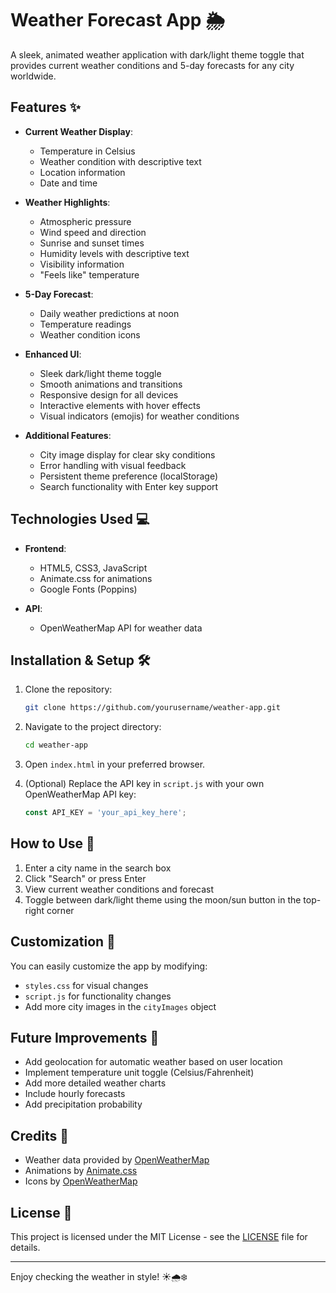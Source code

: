 # Weather Forecast App 🌦️

A sleek, animated weather application with dark/light theme toggle that provides current weather conditions and 5-day forecasts for any city worldwide.

## Features ✨

- **Current Weather Display**:
  - Temperature in Celsius
  - Weather condition with descriptive text
  - Location information
  - Date and time

- **Weather Highlights**:
  - Atmospheric pressure
  - Wind speed and direction
  - Sunrise and sunset times
  - Humidity levels with descriptive text
  - Visibility information
  - "Feels like" temperature

- **5-Day Forecast**:
  - Daily weather predictions at noon
  - Temperature readings
  - Weather condition icons

- **Enhanced UI**:
  - Sleek dark/light theme toggle
  - Smooth animations and transitions
  - Responsive design for all devices
  - Interactive elements with hover effects
  - Visual indicators (emojis) for weather conditions

- **Additional Features**:
  - City image display for clear sky conditions
  - Error handling with visual feedback
  - Persistent theme preference (localStorage)
  - Search functionality with Enter key support

## Technologies Used 💻

- **Frontend**:
  - HTML5, CSS3, JavaScript
  - Animate.css for animations
  - Google Fonts (Poppins)

- **API**:
  - OpenWeatherMap API for weather data

## Installation & Setup 🛠️

1. Clone the repository:
   ```bash
   git clone https://github.com/yourusername/weather-app.git
   ```

2. Navigate to the project directory:
   ```bash
   cd weather-app
   ```

3. Open `index.html` in your preferred browser.

4. (Optional) Replace the API key in `script.js` with your own OpenWeatherMap API key:
   ```javascript
   const API_KEY = 'your_api_key_here';
   ```

## How to Use 🚀

1. Enter a city name in the search box
2. Click "Search" or press Enter
3. View current weather conditions and forecast
4. Toggle between dark/light theme using the moon/sun button in the top-right corner

## Customization 🎨

You can easily customize the app by modifying:

- `styles.css` for visual changes
- `script.js` for functionality changes
- Add more city images in the `cityImages` object

## Future Improvements 🔮

- Add geolocation for automatic weather based on user location
- Implement temperature unit toggle (Celsius/Fahrenheit)
- Add more detailed weather charts
- Include hourly forecasts
- Add precipitation probability

## Credits 🙏

- Weather data provided by [OpenWeatherMap](https://openweathermap.org/)
- Animations by [Animate.css](https://animate.style/)
- Icons by [OpenWeatherMap](https://openweathermap.org/weather-conditions)

## License 📄

This project is licensed under the MIT License - see the [LICENSE](LICENSE) file for details.

---

Enjoy checking the weather in style! ☀️🌧️❄️